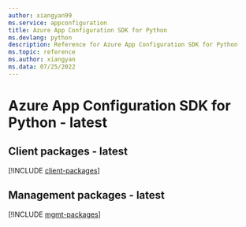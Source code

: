 ```yaml
---
author: xiangyan99
ms.service: appconfiguration
title: Azure App Configuration SDK for Python
ms.devlang: python
description: Reference for Azure App Configuration SDK for Python
ms.topic: reference
ms.author: xiangyan
ms.data: 07/25/2022
---
```

# Azure App Configuration SDK for Python - latest

## Client packages - latest
[!INCLUDE [client-packages](app-configuration-client-index.md)]
## Management packages - latest
[!INCLUDE [mgmt-packages](app-configuration-mgmt-index.md)]